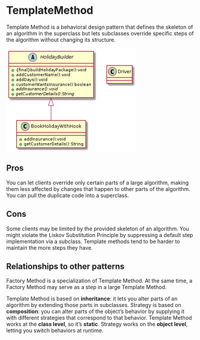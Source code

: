 # TemplateMethod
Template Method is a behavioral design pattern that defines the skeleton of an algorithm in the superclass but lets subclasses override specific steps of the algorithm without changing its structure.

<img src="./TemplateMethod.png">

## Pros
You can let clients override only certain parts of a large algorithm, making them less affected by changes that happen to other parts of the algorithm.
You can pull the duplicate code into a superclass.

## Cons
Some clients may be limited by the provided skeleton of an algorithm.
You might violate the Liskov Substitution Principle by suppressing a default step implementation via a subclass.
Template methods tend to be harder to maintain the more steps they have.

## Relationships to other patterns

Factory Method is a specialization of Template Method. At the same time, a Factory Method may serve as a step in a large Template Method.

Template Method is based on **inheritance**: it lets you alter parts of an algorithm by extending those parts in subclasses. Strategy is based on **composition**: you can alter parts of the object’s behavior by supplying it with different strategies that correspond to that behavior. Template Method works at the **class level**, so it’s **static**. Strategy works on the **object level**, letting you switch behaviors at runtime.

